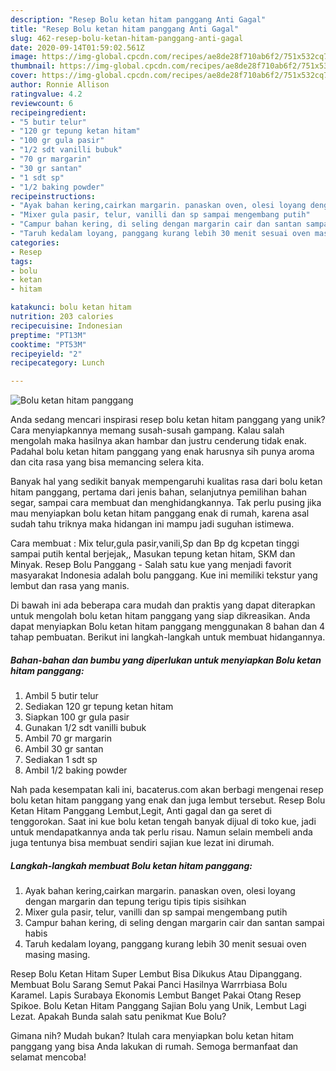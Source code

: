 ```yaml
---
description: "Resep Bolu ketan hitam panggang Anti Gagal"
title: "Resep Bolu ketan hitam panggang Anti Gagal"
slug: 462-resep-bolu-ketan-hitam-panggang-anti-gagal
date: 2020-09-14T01:59:02.561Z
image: https://img-global.cpcdn.com/recipes/ae8de28f710ab6f2/751x532cq70/bolu-ketan-hitam-panggang-foto-resep-utama.jpg
thumbnail: https://img-global.cpcdn.com/recipes/ae8de28f710ab6f2/751x532cq70/bolu-ketan-hitam-panggang-foto-resep-utama.jpg
cover: https://img-global.cpcdn.com/recipes/ae8de28f710ab6f2/751x532cq70/bolu-ketan-hitam-panggang-foto-resep-utama.jpg
author: Ronnie Allison
ratingvalue: 4.2
reviewcount: 6
recipeingredient:
- "5 butir telur"
- "120 gr tepung ketan hitam"
- "100 gr gula pasir"
- "1/2 sdt vanilli bubuk"
- "70 gr margarin"
- "30 gr santan"
- "1 sdt sp"
- "1/2 baking powder"
recipeinstructions:
- "Ayak bahan kering,cairkan margarin. panaskan oven, olesi loyang dengan margarin dan tepung terigu tipis tipis sisihkan"
- "Mixer gula pasir, telur, vanilli dan sp sampai mengembang putih"
- "Campur bahan kering, di seling dengan margarin cair dan santan sampai habis"
- "Taruh kedalam loyang, panggang kurang lebih 30 menit sesuai oven masing masing."
categories:
- Resep
tags:
- bolu
- ketan
- hitam

katakunci: bolu ketan hitam 
nutrition: 203 calories
recipecuisine: Indonesian
preptime: "PT13M"
cooktime: "PT53M"
recipeyield: "2"
recipecategory: Lunch

---
```



![Bolu ketan hitam panggang](https://img-global.cpcdn.com/recipes/ae8de28f710ab6f2/751x532cq70/bolu-ketan-hitam-panggang-foto-resep-utama.jpg)

Anda sedang mencari inspirasi resep bolu ketan hitam panggang yang unik? Cara menyiapkannya memang susah-susah gampang. Kalau salah mengolah maka hasilnya akan hambar dan justru cenderung tidak enak. Padahal bolu ketan hitam panggang yang enak harusnya sih punya aroma dan cita rasa yang bisa memancing selera kita.

Banyak hal yang sedikit banyak mempengaruhi kualitas rasa dari bolu ketan hitam panggang, pertama dari jenis bahan, selanjutnya pemilihan bahan segar, sampai cara membuat dan menghidangkannya. Tak perlu pusing jika mau menyiapkan bolu ketan hitam panggang enak di rumah, karena asal sudah tahu triknya maka hidangan ini mampu jadi suguhan istimewa.

Cara membuat : Mix telur,gula pasir,vanili,Sp dan Bp dg kcpetan tinggi sampai putih kental berjejak,, Masukan tepung ketan hitam, SKM dan Minyak. Resep Bolu Panggang - Salah satu kue yang menjadi favorit masyarakat Indonesia adalah bolu panggang. Kue ini memiliki tekstur yang lembut dan rasa yang manis.


Di bawah ini ada beberapa cara mudah dan praktis yang dapat diterapkan untuk mengolah bolu ketan hitam panggang yang siap dikreasikan. Anda dapat menyiapkan Bolu ketan hitam panggang menggunakan 8 bahan dan 4 tahap pembuatan. Berikut ini langkah-langkah untuk membuat hidangannya.

<!--inarticleads1-->

##### Bahan-bahan dan bumbu yang diperlukan untuk menyiapkan Bolu ketan hitam panggang:

1. Ambil 5 butir telur
1. Sediakan 120 gr tepung ketan hitam
1. Siapkan 100 gr gula pasir
1. Gunakan 1/2 sdt vanilli bubuk
1. Ambil 70 gr margarin
1. Ambil 30 gr santan
1. Sediakan 1 sdt sp
1. Ambil 1/2 baking powder


Nah pada kesempatan kali ini, bacaterus.com akan berbagi mengenai resep bolu ketan hitam panggang yang enak dan juga lembut tersebut. Resep Bolu Ketan Hitam Panggang Lembut,Legit, Anti gagal dan ga seret di tenggorokan. Saat ini kue bolu ketan tengah banyak dijual di toko kue, jadi untuk mendapatkannya anda tak perlu risau. Namun selain membeli anda juga tentunya bisa membuat sendiri sajian kue lezat ini dirumah. 

<!--inarticleads2-->

##### Langkah-langkah membuat Bolu ketan hitam panggang:

1. Ayak bahan kering,cairkan margarin. panaskan oven, olesi loyang dengan margarin dan tepung terigu tipis tipis sisihkan
1. Mixer gula pasir, telur, vanilli dan sp sampai mengembang putih
1. Campur bahan kering, di seling dengan margarin cair dan santan sampai habis
1. Taruh kedalam loyang, panggang kurang lebih 30 menit sesuai oven masing masing.


Resep Bolu Ketan Hitam Super Lembut Bisa Dikukus Atau Dipanggang. Membuat Bolu Sarang Semut Pakai Panci Hasilnya Warrrbiasa Bolu Karamel. Lapis Surabaya Ekonomis Lembut Banget Pakai Otang Resep Spikoe. Bolu Ketan Hitam Panggang Sajian Bolu yang Unik, Lembut Lagi Lezat. Apakah Bunda salah satu penikmat Kue Bolu? 

Gimana nih? Mudah bukan? Itulah cara menyiapkan bolu ketan hitam panggang yang bisa Anda lakukan di rumah. Semoga bermanfaat dan selamat mencoba!
